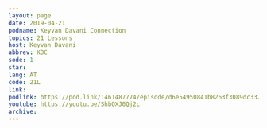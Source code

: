 ```yaml
---
layout: page
date: 2019-04-21
podname: Keyvan Davani Connection
topics: 21 Lessons
host: Keyvan Davani
abbrev: KDC
sode: 1
star: 
lang: AT
code: 21L
link: 
podlink: https://pod.link/1461487774/episode/d6e54950841b8263f3089dc3324fe9ee
youtube: https://youtu.be/ShbOXJ0Qj2c
archive: 
---
```

